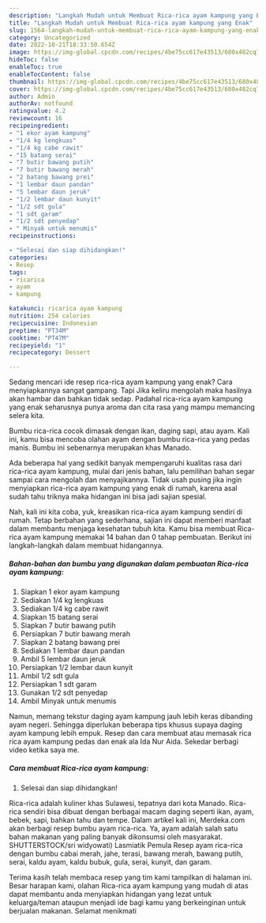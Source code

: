 ```yaml
---
description: "Langkah Mudah untuk Membuat Rica-rica ayam kampung yang Enak"
title: "Langkah Mudah untuk Membuat Rica-rica ayam kampung yang Enak"
slug: 1564-langkah-mudah-untuk-membuat-rica-rica-ayam-kampung-yang-enak
category: Uncategorized
date: 2022-10-21T18:33:50.654Z
image: https://img-global.cpcdn.com/recipes/4be75cc617e43513/680x482cq70/rica-rica-ayam-kampung-foto-resep-utama.jpg
hideToc: false
enableToc: true
enableTocContent: false
thumbnail: https://img-global.cpcdn.com/recipes/4be75cc617e43513/680x482cq70/rica-rica-ayam-kampung-foto-resep-utama.jpg
cover: https://img-global.cpcdn.com/recipes/4be75cc617e43513/680x482cq70/rica-rica-ayam-kampung-foto-resep-utama.jpg
author: Admin
authorAv: notfound
ratingvalue: 4.2
reviewcount: 16
recipeingredient:
- "1 ekor ayam kampung"
- "1/4 kg lengkuas"
- "1/4 kg cabe rawit"
- "15 batang serai"
- "7 butir bawang putih"
- "7 butir bawang merah"
- "2 batang bawang prei"
- "1 lembar daun pandan"
- "5 lembar daun jeruk"
- "1/2 lembar daun kunyit"
- "1/2 sdt gula"
- "1 sdt garam"
- "1/2 sdt penyedap"
- " Minyak untuk menumis"
recipeinstructions:

- "Selesai dan siap dihidangkan!"
categories:
- Resep
tags:
- ricarica
- ayam
- kampung

katakunci: ricarica ayam kampung 
nutrition: 254 calories
recipecuisine: Indonesian
preptime: "PT34M"
cooktime: "PT47M"
recipeyield: "1"
recipecategory: Dessert

---
```



Sedang mencari ide resep rica-rica ayam kampung yang enak? Cara menyiapkannya sangat gampang. Tapi Jika keliru mengolah maka hasilnya akan hambar dan bahkan tidak sedap. Padahal rica-rica ayam kampung yang enak seharusnya punya aroma dan cita rasa yang mampu memancing selera kita.


Bumbu rica-rica cocok dimasak dengan ikan, daging sapi, atau ayam. Kali ini, kamu bisa mencoba olahan ayam dengan bumbu rica-rica yang pedas manis. Bumbu ini sebenarnya merupakan khas Manado.

Ada beberapa hal yang sedikit banyak mempengaruhi kualitas rasa dari rica-rica ayam kampung, mulai dari jenis bahan, lalu pemilihan bahan segar sampai cara mengolah dan menyajikannya. Tidak usah pusing jika ingin menyiapkan rica-rica ayam kampung yang enak di rumah, karena asal sudah tahu triknya maka hidangan ini bisa jadi sajian spesial.


Nah, kali ini kita coba, yuk, kreasikan rica-rica ayam kampung sendiri di rumah. Tetap berbahan yang sederhana, sajian ini dapat memberi manfaat dalam membantu menjaga kesehatan tubuh kita. Kamu bisa membuat Rica-rica ayam kampung memakai 14 bahan dan 0 tahap pembuatan. Berikut ini langkah-langkah dalam membuat hidangannya.

<!--inarticleads1-->

##### Bahan-bahan dan bumbu yang digunakan dalam pembuatan Rica-rica ayam kampung:

1. Siapkan 1 ekor ayam kampung
1. Sediakan 1/4 kg lengkuas
1. Sediakan 1/4 kg cabe rawit
1. Siapkan 15 batang serai
1. Siapkan 7 butir bawang putih
1. Persiapkan 7 butir bawang merah
1. Siapkan 2 batang bawang prei
1. Sediakan 1 lembar daun pandan
1. Ambil 5 lembar daun jeruk
1. Persiapkan 1/2 lembar daun kunyit
1. Ambil 1/2 sdt gula
1. Persiapkan 1 sdt garam
1. Gunakan 1/2 sdt penyedap
1. Ambil  Minyak untuk menumis


Namun, memang tekstur daging ayam kampung jauh lebih keras dibanding ayam negeri. Sehingga diperlukan beberapa tips khusus supaya daging ayam kampung lebih empuk. Resep dan cara membuat atau memasak rica rica ayam kampung pedas dan enak ala Ida Nur Aida. Sekedar berbagi video ketika saya me. 

<!--inarticleads2-->

##### Cara membuat Rica-rica ayam kampung:


1. Selesai dan siap dihidangkan!

Rica-rica adalah kuliner khas Sulawesi, tepatnya dari kota Manado. Rica-rica sendiri bisa dibuat dengan berbagai macam daging seperti ikan, ayam, bebek, sapi, bahkan tahu dan tempe. Dalam artikel kali ini, Merdeka.com akan berbagi resep bumbu ayam rica-rica. Ya, ayam adalah salah satu bahan makanan yang paling banyak dikonsumsi oleh masyarakat. SHUTTERSTOCK/sri widyowati) Lasmiatik Pemula Resep ayam rica-rica dengan bumbu cabai merah, jahe, terasi, bawang merah, bawang putih, serai, kaldu ayam, kaldu bubuk, gula, serai, kunyit, dan garam. 

Terima kasih telah membaca resep yang tim kami tampilkan di halaman ini. Besar harapan kami, olahan Rica-rica ayam kampung yang mudah di atas dapat membantu anda menyiapkan hidangan yang lezat untuk keluarga/teman ataupun menjadi ide bagi kamu yang berkeinginan untuk berjualan makanan. Selamat menikmati
